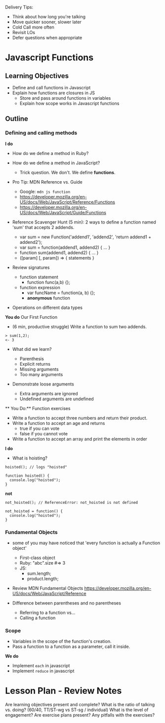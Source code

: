 Delivery Tips:

* Think about how long you're talking
* Move quicker sooner, slower later
* Cold Call more often
* Revisit LOs
* Defer questions when appropriate

# Javascript Functions

## Learning Objectives

* Define and call functions in Javascript
* Explain how functions are closures in JS
  * Store and pass around functions in variables
  * Explain how scope works in Javascript functions

## Outline

### Defining and calling methods

**I do**

* How do we define a method in Ruby?
* How do we define a method in JavaScript?
  * Trick question.  We don't.  We define **functions**.


* Pro Tip:  MDN Reference vs. Guide
  * Google: `mdn js function`
  * https://developer.mozilla.org/en-US/docs/Web/JavaScript/Reference/Functions
  * https://developer.mozilla.org/en-US/docs/Web/JavaScript/Guide/Functions

* Reference Scavenger Hunt (5 min): 2 ways to define a function named 'sum' that accepts 2 addends.
  * var sum = new Function('addend1', 'addend2', 'return addend1 + addend2');
  * var sum = function(addend1, addend2) { ... }
  * function sum(addend1, addend2) { ... }
  * ([param] [, param]) => {
   statements
}

* Review signatures
  * function statement
    * function func(a,b) {};
  * function expression
    * var funcName = function(a, b) {};
    * **anonymous** function

* Operations on different data types

**You do** Our First Function

* (6 min, productive struggle) Write a function to sum two addends.

```
> sum(1,2);
<- 3
```

* What did we learn?
  * Parenthesis
  * Explicit returns
  * Missing arguments
  * Too many arguments

* Demonstrate loose arguments
  * Extra arguments are ignored
  * Undefined arguments are undefined

** You Do:** Function exercises

* Write a function to accept three numbers and return their product.
* Write a function to accept an age and returns
  * true if you can vote
  * false if you cannot vote
* Write a function to accept an array and print the elements in order

**I do**

* What is hoisting?

```
hoisted(); // logs "hoisted"

function hoisted() {
  console.log("hoisted");
}
```
**not**
```
not_hoisted(); // ReferenceError: not_hoisted is not defined

not_hoisted = function() {
  console.log("hoisted");
}
```

### Fundamental Objects

* some of you may have noticed that 'every function is actually a Function object'
  * First-class object
  * Ruby: "abc".size #=> 3
  * JS:
    * sum.length;
    * product.length;
* Review MDN Fundamental Objects https://developer.mozilla.org/en-US/docs/Web/JavaScript/Reference

* Difference between parentheses and no parentheses
  * Referring to a function vs...
  * Calling a function


### Scope

* Variables in the scope of the function's creation.
* Pass a function to a function as a parameter, call it inside.

**We do**

* Implement `each` in javascript
* Implement `reduce` in javascript

# Lesson Plan - Review Notes

Are learning objectives present and complete?
What is the ratio of talking vs. doing? (60/40, TT/ST-wg vs ST-sg / individual)
What is the level of engagement?
Are exercise plans present?
Any pitfalls with the exercises?
